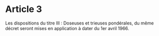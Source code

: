 # Article 3

Les dispositions du titre III : Doseuses et trieuses pondérales, du même décret seront mises en application à dater du 1er avril 1966.
